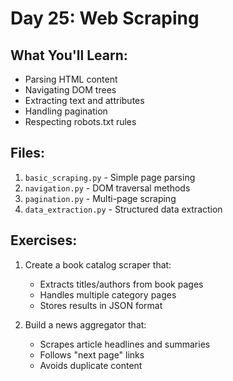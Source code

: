 # Day 25: Web Scraping

## What You'll Learn:
- Parsing HTML content
- Navigating DOM trees
- Extracting text and attributes
- Handling pagination
- Respecting robots.txt rules

## Files:
1. `basic_scraping.py` - Simple page parsing
2. `navigation.py` - DOM traversal methods
3. `pagination.py` - Multi-page scraping
4. `data_extraction.py` - Structured data extraction

## Exercises:
1. Create a book catalog scraper that:
   - Extracts titles/authors from book pages
   - Handles multiple category pages
   - Stores results in JSON format

2. Build a news aggregator that:
   - Scrapes article headlines and summaries
   - Follows "next page" links
   - Avoids duplicate content